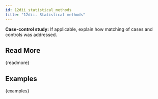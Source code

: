 ```yaml
---
id: 12dii_statistical_methods
title: "12dii. Statistical methods"
---
```

**Case-control study:** If applicable, explain how matching of cases and controls was addressed.

## Read More

{readmore}

## Examples

{examples}